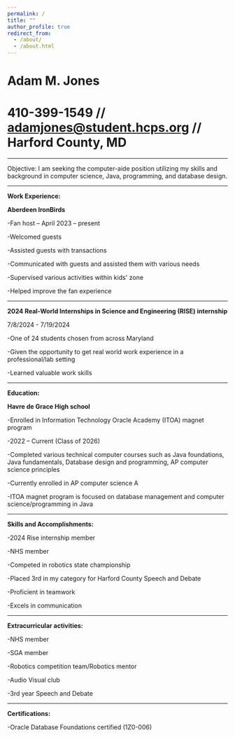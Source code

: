 ```yaml
---
permalink: /
title: ""
author_profile: true
redirect_from: 
  - /about/
  - /about.html
---
```

# Adam M. Jones 

# 410-399-1549 // adamjones@student.hcps.org // Harford County, MD

_____________________________________________________________________________ 
Objective: I am seeking the computer-aide position utilizing my skills and background in computer science, Java, programming, and database design. 
_____________________________________________________________________________ 
**Work Experience:**

**Aberdeen IronBirds** 

-Fan host – April 2023 – present 

-Welcomed guests 

-Assisted guests with transactions 

-Communicated with guests and assisted them with various needs 

-Supervised various activities within kids' zone 

-Helped improve the fan experience 
_________________________________________________________________________
**2024 Real-World Internships in Science and Engineering (RISE) internship**

7/8/2024 - 7/19/2024 

-One of 24 students chosen from across Maryland 

-Given the opportunity to get real world work experience in a professional/lab setting 

-Learned valuable work skills 
_____________________________________________________________________________ 
**Education:**

**Havre de Grace High school**

-Enrolled in Information Technology Oracle Academy (ITOA) magnet program 

-2022 – Current (Class of 2026) 

-Completed various technical computer courses such as Java foundations, Java fundamentals, Database design and programming, AP computer science principles 

-Currently enrolled in AP computer science A 

-ITOA magnet program is focused on database management and computer science/programming in Java 
_____________________________________________________________________________ 

**Skills and Accomplishments:**

-2024 Rise internship member 

-NHS member 

-Competed in robotics state championship  

-Placed 3rd in my category for Harford County Speech and Debate 

-Proficient in teamwork 

-Excels in communication 
_____________________________________________________________________________ 
**Extracurricular activities:**

-NHS member 

-SGA member 

-Robotics competition team/Robotics mentor 

-Audio Visual club 

-3rd year Speech and Debate 

_____________________________________________________________________________ 

**Certifications:**

-Oracle Database Foundations certified (1Z0-006) 
